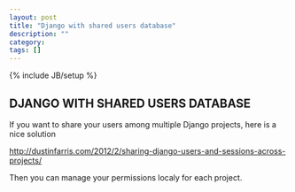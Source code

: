 ```yaml
---
layout: post
title: "Django with shared users database"
description: ""
category: 
tags: []
---
```

{% include JB/setup %}

## DJANGO WITH SHARED USERS DATABASE

If you want to share your users among multiple Django projects, here is a nice solution

<http://dustinfarris.com/2012/2/sharing-django-users-and-sessions-across-projects/>

Then you can manage your permissions localy for each project.



